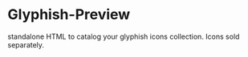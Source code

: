Glyphish-Preview
================

standalone HTML to catalog your glyphish icons collection. Icons sold separately.
